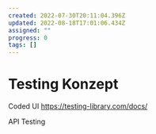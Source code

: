 ```yaml
---
created: 2022-07-30T20:11:04.396Z
updated: 2022-08-18T17:01:06.434Z
assigned: ""
progress: 0
tags: []
---
```


# Testing Konzept

Coded UI
https://testing-library.com/docs/

API Testing

